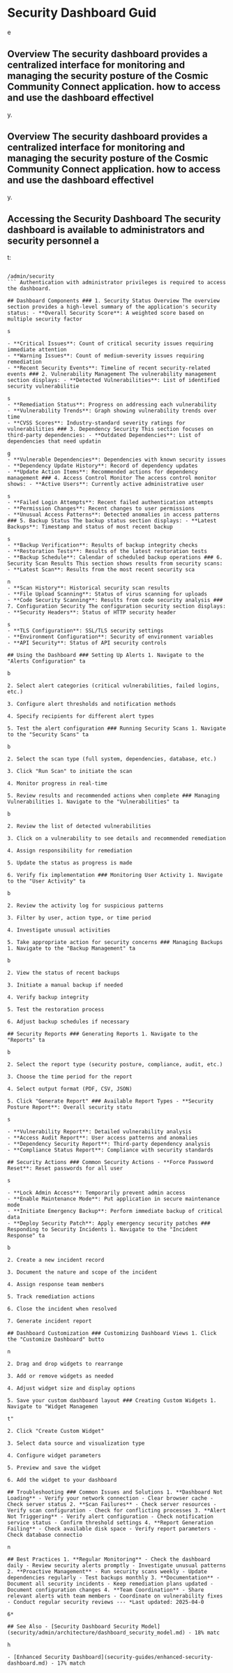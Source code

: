 # Security Dashboard Guid

e

## Overview The security dashboard provides a centralized interface for monitoring and managing the security posture of the Cosmic Community Connect application. how to access and use the dashboard effectivel

y.

## Overview The security dashboard provides a centralized interface for monitoring and managing the security posture of the Cosmic Community Connect application. how to access and use the dashboard effectivel

y.

## Accessing the Security Dashboard The security dashboard is available to administrators and security personnel a

t:

```

/admin/security
``` Authentication with administrator privileges is required to access the dashboard.

## Dashboard Components ### 1. Security Status Overview The overview section provides a high-level summary of the application's security status: - **Overall Security Score**: A weighted score based on multiple security factor

s

- **Critical Issues**: Count of critical security issues requiring immediate attention
- **Warning Issues**: Count of medium-severity issues requiring remediation
- **Recent Security Events**: Timeline of recent security-related events ### 2. Vulnerability Management The vulnerability management section displays: - **Detected Vulnerabilities**: List of identified security vulnerabilitie

s
- **Remediation Status**: Progress on addressing each vulnerability
- **Vulnerability Trends**: Graph showing vulnerability trends over time
- **CVSS Scores**: Industry-standard severity ratings for vulnerabilities ### 3. Dependency Security This section focuses on third-party dependencies: - **Outdated Dependencies**: List of dependencies that need updatin

g
- **Vulnerable Dependencies**: Dependencies with known security issues
- **Dependency Update History**: Record of dependency updates
- **Update Action Items**: Recommended actions for dependency management ### 4. Access Control Monitor The access control monitor shows: - **Active Users**: Currently active administrative user

s
- **Failed Login Attempts**: Recent failed authentication attempts
- **Permission Changes**: Recent changes to user permissions
- **Unusual Access Patterns**: Detected anomalies in access patterns ### 5. Backup Status The backup status section displays: - **Latest Backups**: Timestamp and status of most recent backup

s
- **Backup Verification**: Results of backup integrity checks
- **Restoration Tests**: Results of the latest restoration tests
- **Backup Schedule**: Calendar of scheduled backup operations ### 6. Security Scan Results This section shows results from security scans: - **Latest Scan**: Results from the most recent security sca

n
- **Scan History**: Historical security scan results
- **File Upload Scanning**: Status of virus scanning for uploads
- **Code Security Scanning**: Results from code security analysis ### 7. Configuration Security The configuration security section displays: - **Security Headers**: Status of HTTP security header

s
- **TLS Configuration**: SSL/TLS security settings
- **Environment Configuration**: Security of environment variables
- **API Security**: Status of API security controls

## Using the Dashboard ### Setting Up Alerts 1. Navigate to the "Alerts Configuration" ta

b

2. Select alert categories (critical vulnerabilities, failed logins, etc.)

3. Configure alert thresholds and notification methods

4. Specify recipients for different alert types

5. Test the alert configuration ### Running Security Scans 1. Navigate to the "Security Scans" ta

b

2. Select the scan type (full system, dependencies, database, etc.)

3. Click "Run Scan" to initiate the scan

4. Monitor progress in real-time

5. Review results and recommended actions when complete ### Managing Vulnerabilities 1. Navigate to the "Vulnerabilities" ta

b

2. Review the list of detected vulnerabilities

3. Click on a vulnerability to see details and recommended remediation

4. Assign responsibility for remediation

5. Update the status as progress is made

6. Verify fix implementation ### Monitoring User Activity 1. Navigate to the "User Activity" ta

b

2. Review the activity log for suspicious patterns

3. Filter by user, action type, or time period

4. Investigate unusual activities

5. Take appropriate action for security concerns ### Managing Backups 1. Navigate to the "Backup Management" ta

b

2. View the status of recent backups

3. Initiate a manual backup if needed

4. Verify backup integrity

5. Test the restoration process

6. Adjust backup schedules if necessary

## Security Reports ### Generating Reports 1. Navigate to the "Reports" ta

b

2. Select the report type (security posture, compliance, audit, etc.)

3. Choose the time period for the report

4. Select output format (PDF, CSV, JSON)

5. Click "Generate Report" ### Available Report Types - **Security Posture Report**: Overall security statu

s

- **Vulnerability Report**: Detailed vulnerability analysis
- **Access Audit Report**: User access patterns and anomalies
- **Dependency Security Report**: Third-party dependency analysis
- **Compliance Status Report**: Compliance with security standards

## Security Actions ### Common Security Actions - **Force Password Reset**: Reset passwords for all user

s

- **Lock Admin Access**: Temporarily prevent admin access
- **Enable Maintenance Mode**: Put application in secure maintenance mode
- **Initiate Emergency Backup**: Perform immediate backup of critical data
- **Deploy Security Patch**: Apply emergency security patches ### Responding to Security Incidents 1. Navigate to the "Incident Response" ta

b

2. Create a new incident record

3. Document the nature and scope of the incident

4. Assign response team members

5. Track remediation actions

6. Close the incident when resolved

7. Generate incident report

## Dashboard Customization ### Customizing Dashboard Views 1. Click the "Customize Dashboard" butto

n

2. Drag and drop widgets to rearrange

3. Add or remove widgets as needed

4. Adjust widget size and display options

5. Save your custom dashboard layout ### Creating Custom Widgets 1. Navigate to "Widget Managemen

t"

2. Click "Create Custom Widget"

3. Select data source and visualization type

4. Configure widget parameters

5. Preview and save the widget

6. Add the widget to your dashboard

## Troubleshooting ### Common Issues and Solutions 1. **Dashboard Not Loading** - Verify your network connection - Clear browser cache - Check server status 2. **Scan Failures** - Check server resources - Verify scan configuration - Check for conflicting processes 3. **Alert Not Triggering** - Verify alert configuration - Check notification service status - Confirm threshold settings 4. **Report Generation Failing** - Check available disk space - Verify report parameters - Check database connectio

n

## Best Practices 1. **Regular Monitoring** - Check the dashboard daily - Review security alerts promptly - Investigate unusual patterns 2. **Proactive Management** - Run security scans weekly - Update dependencies regularly - Test backups monthly 3. **Documentation** - Document all security incidents - Keep remediation plans updated - Document configuration changes 4. **Team Coordination** - Share relevant alerts with team members - Coordinate on vulnerability fixes - Conduct regular security reviews --- *Last updated: 2025-04-0

6*

## See Also - [Security Dashboard Security Model](security/admin/architecture/dashboard_security_model.md) - 18% matc

h

- [Enhanced Security Dashboard](security-guides/enhanced-security-dashboard.md) - 17% match